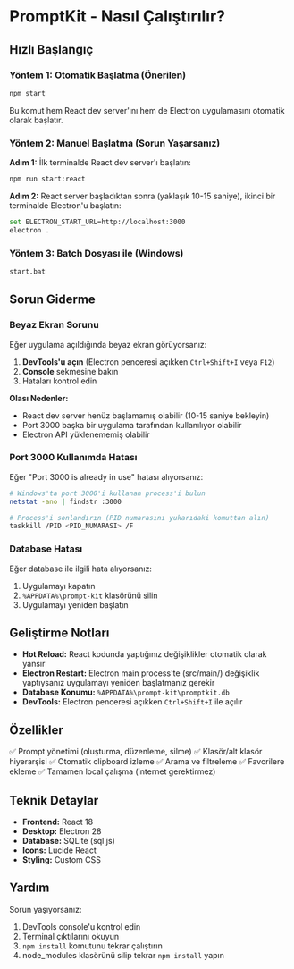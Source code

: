 # PromptKit - Nasıl Çalıştırılır?

## Hızlı Başlangıç

### Yöntem 1: Otomatik Başlatma (Önerilen)
```bash
npm start
```

Bu komut hem React dev server'ını hem de Electron uygulamasını otomatik olarak başlatır.

### Yöntem 2: Manuel Başlatma (Sorun Yaşarsanız)

**Adım 1:** İlk terminalde React dev server'ı başlatın:
```bash
npm run start:react
```

**Adım 2:** React server başladıktan sonra (yaklaşık 10-15 saniye), ikinci bir terminalde Electron'u başlatın:
```bash
set ELECTRON_START_URL=http://localhost:3000
electron .
```

### Yöntem 3: Batch Dosyası ile (Windows)
```bash
start.bat
```

## Sorun Giderme

### Beyaz Ekran Sorunu
Eğer uygulama açıldığında beyaz ekran görüyorsanız:

1. **DevTools'u açın** (Electron penceresi açıkken `Ctrl+Shift+I` veya `F12`)
2. **Console** sekmesine bakın
3. Hataları kontrol edin

**Olası Nedenler:**
- React dev server henüz başlamamış olabilir (10-15 saniye bekleyin)
- Port 3000 başka bir uygulama tarafından kullanılıyor olabilir
- Electron API yüklenememiş olabilir

### Port 3000 Kullanımda Hatası
Eğer "Port 3000 is already in use" hatası alıyorsanız:

```bash
# Windows'ta port 3000'i kullanan process'i bulun
netstat -ano | findstr :3000

# Process'i sonlandırın (PID numarasını yukarıdaki komuttan alın)
taskkill /PID <PID_NUMARASI> /F
```

### Database Hatası
Eğer database ile ilgili hata alıyorsanız:

1. Uygulamayı kapatın
2. `%APPDATA%\prompt-kit` klasörünü silin
3. Uygulamayı yeniden başlatın

## Geliştirme Notları

- **Hot Reload:** React kodunda yaptığınız değişiklikler otomatik olarak yansır
- **Electron Restart:** Electron main process'te (src/main/) değişiklik yaptıysanız uygulamayı yeniden başlatmanız gerekir
- **Database Konumu:** `%APPDATA%\prompt-kit\promptkit.db`
- **DevTools:** Electron penceresi açıkken `Ctrl+Shift+I` ile açılır

## Özellikler

✅ Prompt yönetimi (oluşturma, düzenleme, silme)
✅ Klasör/alt klasör hiyerarşisi
✅ Otomatik clipboard izleme
✅ Arama ve filtreleme
✅ Favorilere ekleme
✅ Tamamen local çalışma (internet gerektirmez)

## Teknik Detaylar

- **Frontend:** React 18
- **Desktop:** Electron 28
- **Database:** SQLite (sql.js)
- **Icons:** Lucide React
- **Styling:** Custom CSS

## Yardım

Sorun yaşıyorsanız:
1. DevTools console'u kontrol edin
2. Terminal çıktılarını okuyun
3. `npm install` komutunu tekrar çalıştırın
4. node_modules klasörünü silip tekrar `npm install` yapın
